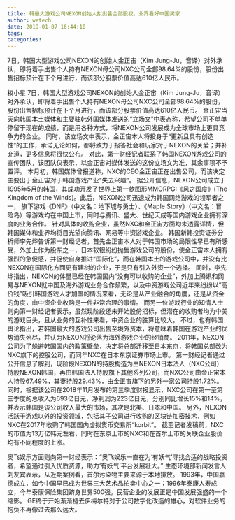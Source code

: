 ```yaml
---
title: 韩最大游戏公司NEXON创始人拟出售全部股权，业界看好中国买家
author: wetech
date: 2019-01-07 16:44:10
tags: 
categories: 
---
```

7日，韩国大型游戏公司NEXON的创始人金正宙（Kim Jung-Ju，音译）对外承认，即将着手出售个人持有NEXON母公司NXC公司全部98.64%的股份，股份出售招标预计在下个月进行，而该部分股票价值高达610亿人民币。
<!-- more -->
权小星
7日，韩国大型游戏公司NEXON的创始人金正宙（Kim Jung-Ju，音译）对外承认，即将着手出售个人持有NEXON母公司NXC公司全部98.64%的股份，股份出售招标预计在下个月进行，而该部分股票价值高达610亿人民币。
金正宙当天向韩国本土媒体和主要驻韩外国媒体发送的“立场文”中表态称，希望公司不单单停留于现在的成绩，而是用各种方式，将NEXON公司发展成为全球市场上更具竞争力的企业。
同时，该立场文中表示，金正宙本人将投身于“更新且具有创造性”的工作，承诺无论如何，都将致力于报答社会和玩家对于NEXON的关爱；并补充道，更多信息将很快公布。
对此，第一财经记者联系了韩国NEXON游戏公司的宣传团队，该团队仅表示，以金正宙对媒体发送的这份立场文为准，其余事项不予置评。
本月初，韩国媒体曾报道称，NXC的CEO金正宙正在出售公司，而该决定主要出于金正宙对于韩国游戏产业“失去兴趣”。
据公开信息，NEXON公司成立于1995年5月的韩国，其成功开发了世界上第一款图形MMORPG:《风之国度》(The Kingdom of the Winds)。此后，NEXON公司迅速成为韩国网络游戏的领军者之一， 旗下游戏《DNF》（中文名：地下城与勇士）、《Maple Story》（中文名：冒险岛）等游戏均在中国上市，同时与腾讯、盛大、世纪天成等国内游戏企业拥有深度的业务合作。
针对具体的收购企业，虽然NXC和金正宙方面均未透露详情，但韩国媒体和业界均将目光望向腾讯、网易等中资游戏企业。
韩国新韩投资证券分析师李先烨告诉第一财经记者，首先金正宙本人对于韩国市场的局限性早已有所感受，外加上作为股东之一，日本软银纷纷抛售游戏公司的股份，使金正宙本人拥有强烈的急促感，并促使自身推进“国际化”，而在韩国本土的游戏公司中，并没有比NEXON在国际化方面更有建树的企业，于是只有引入外资一个选择。
同时，李先烨指出，NEXON的体量已经在韩国国内“没有可以收购的企业”，外加上腾讯和网易与NEXON就中国及海外游戏业务合作频繁，以及中资游戏公司近年来纷纷以“高价钱”吸引韩国游戏人才加盟的情况来看，无论是从产业融合的角度，还是从资金的角度，由中资企业收购是一件非常合理的事情。
而另一位游戏行业的知情人士则向第一财经记者表示，虽然现阶段还未开始股份招标，但潜在的收购者均为中美的游戏巨头，且从业务的互补性来看，中资企业的胜算比较大。
不过，也有韩国舆论指出，若韩国最大的游戏公司出售至境外资本，将意味着韩国在游戏产业的优势消失殆尽，并认为NEXON将沦落为海外游戏企业的经销商。
2011年，NEXON公司为了躲避韩国国内的政策壁垒，决定将总部迁移至日本东京，将韩国总部改为NXC旗下的控股公司，而同年NXC在日本东京证券市场上市。
第一财经记者通过公开信息了解到，现阶段NEXON的持股构造为由NEXON日本法人（NXC公司）持股NEXON韩国，再由韩国法人持股旗下其他系列公司，而NXC公司由金正宙本人持股67.49%，其妻持股29.43%，由金正宙旗下的另外一家公司持股1.72%。
同时，根据该公司在2018年11月发布的第三季度财报显示，NXC公司在第一至第三季度的总收入为693亿日元，净利润为223亿日元，分别同比增长15%和14%，并表示韩国是该公司收入最大的市场，其次是北美、日本和中国。 另外，NEXON活跃于游戏以外的投资领域，包括其子公司进行收购的区块链加密技术，例如NXC在2017年收购了韩国国内虚拟货币交易所“korbit”。
截至记者发稿前，NXC的市值为13万亿韩元左右，同时在东京上市的NXC和在首尔上市的关联企业股价均有不同程度的上涨。
 
 
奥飞娱乐方面则向第一财经表示：“奥飞娱乐一直在为‘有妖气’寻找合适的战略投资者，希望通过引入优质资源，助力‘有妖气’平台发展壮大。”
生态环境部新闻发言人刘友宾表示，从近期案例看，首尔污染物主要来源于本地排放。
1993年，中国嘉德成立，如今中国早已成为世界三大艺术品拍卖中心之一；1996年泰康人寿成立，今年泰康保险集团跻身世界500强。民营企业的发展正是中国发展强盛的一个缩影。
GE终于开始渐渐褪去伊梅尔特对于公司数字化改造的雄心，对软件业务的抱负不再像过去那么远大。
